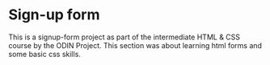 # Sign-up form
This is a signup-form project as part of the intermediate HTML & CSS course by the ODIN Project. This section was about learning html forms and some basic css skills.